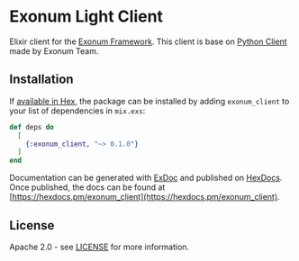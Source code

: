 # Exonum Light Client

Elixir client for the [Exonum Framework][exonum]. This client is base on [Python Client][p-client] made by Exonum Team.

## Installation

If [available in Hex](https://hex.pm/docs/publish), the package can be installed
by adding `exonum_client` to your list of dependencies in `mix.exs`:

```elixir
def deps do
  [
    {:exonum_client, "~> 0.1.0"}
  ]
end
```

Documentation can be generated with [ExDoc](https://github.com/elixir-lang/ex_doc)
and published on [HexDocs](https://hexdocs.pm). Once published, the docs can
be found at [https://hexdocs.pm/exonum_client](https://hexdocs.pm/exonum_client).

## License

Apache 2.0 - see [LICENSE](LICENSE) for more information.

[exonum]: https://github.com/exonum/exonum
[proof]: PROOF.md
[p-client]: https://github.com/exonum/exonum-python-client
